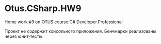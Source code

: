 # Otus.CSharp.HW9
Home work #9 on OTUS course C# Developer.Professional

Проект не содержит консольного приложения. Бенчмарки реализованы через юнит-тесты.